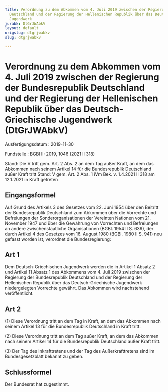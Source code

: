 ```yaml
---
Title: Verordnung zu dem Abkommen vom 4. Juli 2019 zwischen der Regierung der Bundesrepublik
  Deutschland und der Regierung der Hellenischen Republik über das Deutsch-Griechische
  Jugendwerk
jurabk: DtGrJWAbkV
layout: default
origslug: dtgrjwabkv
slug: dtgrjwabkv

---
```


# Verordnung zu dem Abkommen vom 4. Juli 2019 zwischen der Regierung der Bundesrepublik Deutschland und der Regierung der Hellenischen Republik über das Deutsch-Griechische Jugendwerk (DtGrJWAbkV)

Ausfertigungsdatum
:   2019-11-30

Fundstelle
:   BGBl II: 2019, 1046 (2021 II 318)

Stand: Die V tritt gem. Art. 2 Abs. 2 an dem Tag außer Kraft, an dem das Abkommen nach seinem Artikel 14 für die Bundesrepublik Deutschland außer Kraft tritt
Stand: V gem. Art. 2 Abs. 1 iVm Bek. v. 1.4.2021 II 318 am 12.1.2021 in Kraft getreten

## Eingangsformel

Auf Grund des Artikels 3 des Gesetzes vom 22. Juni 1954 über den Beitritt der Bundesrepublik Deutschland zum Abkommen über die Vorrechte und Befreiungen der Sonderorganisationen der Vereinten Nationen vom 21. November 1947 und über die Gewährung von Vorrechten und Befreiungen an andere zwischenstaatliche Organisationen (BGBl. 1954 II S. 639), der durch Artikel 4 des Gesetzes vom 16. August 1980 (BGBl. 1980 II S. 941) neu gefasst worden ist, verordnet die Bundesregierung:


## Art 1

Dem Deutsch-Griechischen Jugendwerk werden die in Artikel 1 Absatz 2 und Artikel 11 Absatz 1 des Abkommens vom 4. Juli 2019 zwischen der Regierung der Bundesrepublik Deutschland und der Regierung der Hellenischen Republik über das Deutsch-Griechische Jugendwerk niedergelegten Vorrechte gewährt. Das Abkommen wird nachstehend veröffentlicht.


## Art 2

(1) Diese Verordnung tritt an dem Tag in Kraft, an dem das Abkommen nach seinem Artikel 13 für die Bundesrepublik Deutschland in Kraft tritt.

(2) Diese Verordnung tritt an dem Tag außer Kraft, an dem das Abkommen nach seinem Artikel 14 für die Bundesrepublik Deutschland außer Kraft tritt.

(3) Der Tag des Inkrafttretens und der Tag des Außerkrafttretens sind im Bundesgesetzblatt bekannt zu geben.


## Schlussformel

Der Bundesrat hat zugestimmt.

